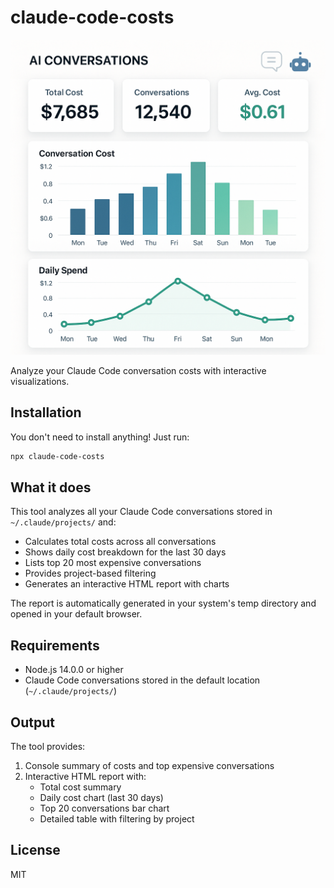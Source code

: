 # claude-code-costs

![Claude Code Costs Analyzer](banner.png)

Analyze your Claude Code conversation costs with interactive visualizations.

## Installation

You don't need to install anything! Just run:

```bash
npx claude-code-costs
```

## What it does

This tool analyzes all your Claude Code conversations stored in `~/.claude/projects/` and:

- Calculates total costs across all conversations
- Shows daily cost breakdown for the last 30 days
- Lists top 20 most expensive conversations
- Provides project-based filtering
- Generates an interactive HTML report with charts

The report is automatically generated in your system's temp directory and opened in your default browser.

## Requirements

- Node.js 14.0.0 or higher
- Claude Code conversations stored in the default location (`~/.claude/projects/`)

## Output

The tool provides:
1. Console summary of costs and top expensive conversations
2. Interactive HTML report with:
   - Total cost summary
   - Daily cost chart (last 30 days)
   - Top 20 conversations bar chart
   - Detailed table with filtering by project

## License

MIT
